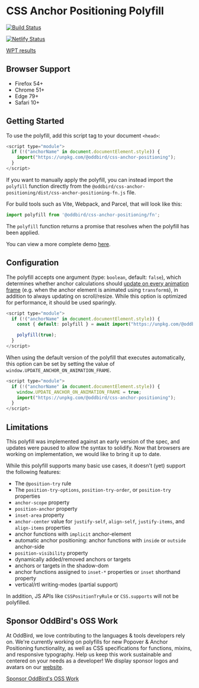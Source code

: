 # CSS Anchor Positioning Polyfill

[![Build Status](https://github.com/oddbird/css-anchor-positioning/actions/workflows/test.yml/badge.svg)](https://github.com/oddbird/css-anchor-positioning/actions/workflows/test.yml)

[![Netlify Status](https://api.netlify.com/api/v1/badges/61a20096-7925-4775-99a9-b40a010197c0/deploy-status)](https://app.netlify.com/sites/anchor-polyfill/deploys)

[WPT results](https://anchor-position-wpt.netlify.app/)

## Browser Support

- Firefox 54+
- Chrome 51+
- Edge 79+
- Safari 10+

## Getting Started

To use the polyfill, add this script tag to your document `<head>`:

```js
<script type="module">
  if (!("anchorName" in document.documentElement.style)) {
    import("https://unpkg.com/@oddbird/css-anchor-positioning");
  }
</script>
```

If you want to manually apply the polyfill, you can instead import the
`polyfill` function directly from the
`@oddbird/css-anchor-positioning/dist/css-anchor-positioning-fn.js` file.

For build tools such as Vite, Webpack, and Parcel, that will look like this:

```js
import polyfill from '@oddbird/css-anchor-positioning/fn';
```

The `polyfill` function returns a promise that resolves when the polyfill has
been applied.

You can view a more complete demo [here](https://anchor-polyfill.netlify.app/).

## Configuration

The polyfill accepts one argument (type: `boolean`, default: `false`), which
determines whether anchor calculations should [update on every animation
frame](https://floating-ui.com/docs/autoUpdate#animationframe) (e.g. when the
anchor element is animated using `transform`s), in addition to always updating
on scroll/resize. While this option is optimized for performance, it should be
used sparingly.

```js
<script type="module">
  if (!("anchorName" in document.documentElement.style)) {
    const { default: polyfill } = await import("https://unpkg.com/@oddbird/css-anchor-positioning/dist/css-anchor-positioning-fn.js");

    polyfill(true);
  }
</script>
```

When using the default version of the polyfill that executes automatically, this
option can be set by setting the value of
`window.UPDATE_ANCHOR_ON_ANIMATION_FRAME`.

```js
<script type="module">
  if (!("anchorName" in document.documentElement.style)) {
    window.UPDATE_ANCHOR_ON_ANIMATION_FRAME = true;
    import("https://unpkg.com/@oddbird/css-anchor-positioning");
  }
</script>
```

## Limitations

This polyfill was implemented against an early version of the spec, and updates
were paused to allow the syntax to solidify. Now that browsers are working on
implementation, we would like to bring it up to date.

While this polyfill supports many basic use cases, it doesn't (yet) support the
following features:

- The `@position-try` rule
- The `position-try-options`, `position-try-order`, or `position-try` properties
- `anchor-scope` property
- `position-anchor` property
- `inset-area` property
- `anchor-center` value for `justify-self`, `align-self`, `justify-items`, and
  `align-items` properties
- anchor functions with `implicit` anchor-element
- automatic anchor positioning: anchor functions with `inside` or `outside`
  anchor-side
- `position-visibility` property
- dynamically added/removed anchors or targets
- anchors or targets in the shadow-dom
- anchor functions assigned to `inset-*` properties or `inset` shorthand
  property
- vertical/rtl writing-modes (partial support)

In addition, JS APIs like `CSSPositionTryRule` or `CSS.supports` will not be
polyfilled.

## Sponsor OddBird's OSS Work

At OddBird, we love contributing to the languages & tools developers rely on.
We're currently working on polyfills
for new Popover & Anchor Positioning functionality,
as well as CSS specifications for functions, mixins, and responsive typography.
Help us keep this work sustainable
and centered on your needs as a developer!
We display sponsor logos and avatars
on our [website](https://www.oddbird.net/polyfill/#open-source-sponsors).

[Sponsor OddBird's OSS Work](https://github.com/sponsors/oddbird)
